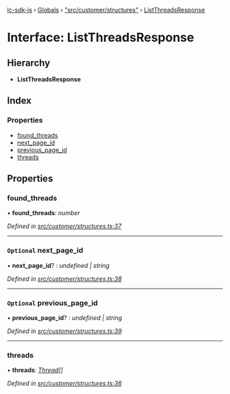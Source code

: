 [lc-sdk-js](../README.md) › [Globals](../globals.md) › ["src/customer/structures"](../modules/_src_customer_structures_.md) › [ListThreadsResponse](_src_customer_structures_.listthreadsresponse.md)

# Interface: ListThreadsResponse

## Hierarchy

* **ListThreadsResponse**

## Index

### Properties

* [found_threads](_src_customer_structures_.listthreadsresponse.md#found_threads)
* [next_page_id](_src_customer_structures_.listthreadsresponse.md#optional-next_page_id)
* [previous_page_id](_src_customer_structures_.listthreadsresponse.md#optional-previous_page_id)
* [threads](_src_customer_structures_.listthreadsresponse.md#threads)

## Properties

###  found_threads

• **found_threads**: *number*

*Defined in [src/customer/structures.ts:37](https://github.com/livechat/lc-sdk-js/blob/38eeefe/src/customer/structures.ts#L37)*

___

### `Optional` next_page_id

• **next_page_id**? : *undefined | string*

*Defined in [src/customer/structures.ts:38](https://github.com/livechat/lc-sdk-js/blob/38eeefe/src/customer/structures.ts#L38)*

___

### `Optional` previous_page_id

• **previous_page_id**? : *undefined | string*

*Defined in [src/customer/structures.ts:39](https://github.com/livechat/lc-sdk-js/blob/38eeefe/src/customer/structures.ts#L39)*

___

###  threads

• **threads**: *[Thread](_src_objects_index_.thread.md)[]*

*Defined in [src/customer/structures.ts:36](https://github.com/livechat/lc-sdk-js/blob/38eeefe/src/customer/structures.ts#L36)*

